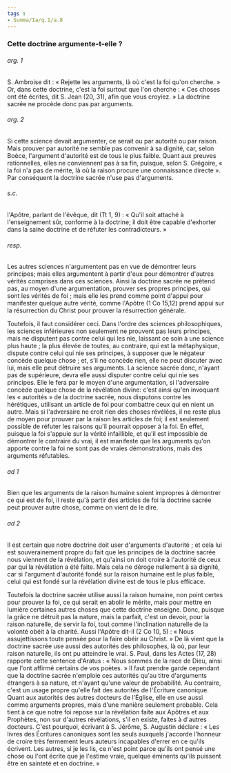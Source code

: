 ```yaml
---
tags : 
- Summa/Ia/q.1/a.8
---
```


### Cette doctrine argumente-t-elle ?

###### arg. 1
S. Ambroise dit : « Rejette les arguments, là où c'est la foi qu'on cherche. » Or, dans cette doctrine, c'est la foi surtout que l'on cherche : « Ces choses ont été écrites, dit S. Jean (20, 31), afin que vous croyiez. » La doctrine sacrée ne procède donc pas par arguments. 

###### arg. 2
Si cette science devait argumenter, ce serait ou par autorité ou par raison. Mais prouver par autorité ne semble pas convenir à sa dignité, car, selon Boèce, l'argument d'autorité est de tous le plus faible. Quant aux preuves rationnelles, elles ne conviennent pas à sa fin, puisque, selon S. Grégoire, « la foi n'a pas de mérite, là où la raison procure une connaissance directe ». Par conséquent la doctrine sacrée n'use pas d'arguments. 

###### s.c.
l'Apôtre, parlant de l'évêque, dit (Tt 1, 9) : « Qu'il soit attaché à l'enseignement sûr, conforme à la doctrine; il doit être capable d'exhorter dans la saine doctrine et de réfuter les contradicteurs. » 

###### resp.
Les autres sciences n'argumentent pas en vue de démontrer leurs principes; mais elles argumentent à partir d'eux pour démontrer d'autres vérités comprises dans ces sciences. Ainsi la doctrine sacrée ne prétend pas, au moyen d'une argumentation, prouver ses propres principes, qui sont les vérités de foi ; mais elle les prend comme point d'appui pour manifester quelque autre vérité, comme l'Apôtre (1 Co 15,12) prend appui sur la résurrection du Christ pour prouver la résurrection générale. 

Toutefois, il faut considérer ceci. Dans l'ordre des sciences philosophiques, les sciences inférieures non seulement ne prouvent pas leurs principes, mais ne disputent pas contre celui qui les nie, laissant ce soin à une science plus haute ; la plus élevée de toutes, au contraire, qui est la métaphysique, dispute contre celui qui nie ses principes, à supposer que le négateur concède quelque chose ; et, s'il ne concède rien, elle ne peut discuter avec lui, mais elle peut détruire ses arguments. La science sacrée donc, n'ayant pas de supérieure, devra elle aussi disputer contre celui qui nie ses principes. Elle le fera par le moyen d'une argumentation, si l'adversaire concède quelque chose de la révélation divine: c'est ainsi qu'en invoquant les « autorités » de la doctrine sacrée, nous disputons contre les hérétiques, utilisant un article de foi pour combattre ceux qui en nient un autre. Mais si l'adversaire ne croit rien des choses révélées, il ne reste plus de moyen pour prouver par la raison les articles de foi; il est seulement possible de réfuter les raisons qu'il pourrait opposer à la foi. En effet, puisque la foi s'appuie sur la vérité infaillible, et qu'il est impossible de démontrer le contraire du vrai, il est manifeste que les arguments qu'on apporte contre la foi ne sont pas de vraies démonstrations, mais des arguments réfutables. 

###### ad 1
Bien que les arguments de la raison humaine soient impropres à démontrer ce qui est de foi, il reste qu'à partir des articles de foi la doctrine sacrée peut prouver autre chose, comme on vient de le dire. 

###### ad 2
Il est certain que notre doctrine doit user d'arguments d'autorité ; et cela lui est souverainement propre du fait que les principes de la doctrine sacrée nous viennent de la révélation, et qu'ainsi on doit croire à l'autorité de ceux par qui la révélation a été faite. Mais cela ne déroge nullement à sa dignité, car si l'argument d'autorité fondé sur la raison humaine est le plus faible, celui qui est fondé sur la révélation divine est de tous le plus efficace. 

Toutefois la doctrine sacrée utilise aussi la raison humaine, non point certes pour prouver la foi, ce qui serait en abolir le mérite, mais pour mettre en lumière certaines autres choses que cette doctrine enseigne. Donc, puisque la grâce ne détruit pas la nature, mais la parfait, c'est un devoir, pour la raison naturelle, de servir la foi, tout comme l'inclination naturelle de la volonté obéit à la charité. Aussi l'Apôtre dit-il (2 Co 10, 5) : « Nous assujettissons toute pensée pour la faire obéir au Christ. » De là vient que la doctrine sacrée use aussi des autorités des philosophes, là où, par leur raison naturelle, ils ont pu atteindre le vrai. S. Paul, dans les Actes (17, 28) rapporte cette sentence d'Aratus : « Nous sommes de la race de Dieu, ainsi que l'ont affirmé certains de vos poètes. » Il faut prendre garde cependant que la doctrine sacrée n'emploie ces autorités qu'au titre d'arguments étrangers à sa nature, et n'ayant qu'une valeur de probabilité. Au contraire, c'est un usage propre qu'elle fait des autorités de l'Écriture canonique. Quant aux autorités des autres docteurs de l'Église, elle en use aussi comme arguments propres, mais d'une manière seulement probable. Cela tient à ce que notre foi repose sur la révélation faite aux Apôtres et aux Prophètes, non sur d'autres révélations, s'il en existe, faites à d'autres docteurs. C'est pourquoi, écrivant à S. Jérôme, S. Augustin déclare : « Les livres des Écritures canoniques sont les seuls auxquels j'accorde l'honneur de croire très fermement leurs auteurs incapables d'errer en ce qu'ils écrivent. Les autres, si je les lis, ce n'est point parce qu'ils ont pensé une chose ou l'ont écrite que je l'estime vraie, quelque éminents qu'ils puissent être en sainteté et en doctrine. » 




